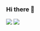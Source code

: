### Hi there 👋

<!--
**annMusenya/annMusenya** is a ✨ _special_ ✨ repository because its `README.md` (this file) appears on your GitHub profile.

Here are some ideas to get you started:

- 🔭 I’m currently working on ...
- 🌱 I’m currently learning ...
- 👯 I’m looking to collaborate on ...
- 🤔 I’m looking for help with ...
- 💬 Ask me about ...
- 📫 How to reach me: ...
- 😄 Pronouns: ...
- ⚡ Fun fact: ...
-->

![](https://github-readme-stats.vercel.app/api?username=annMusenya&show_icons=true&count_private=true&line_height=40)
![](https://github-readme-stats.vercel.app/api/top-langs/?username=annMusenya&hide=html)

